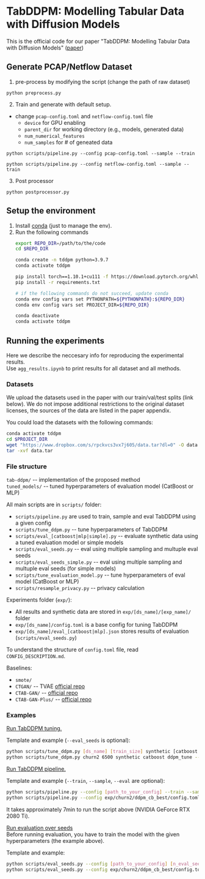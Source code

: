 # TabDDPM: Modelling Tabular Data with Diffusion Models
This is the official code for our paper "TabDDPM: Modelling Tabular Data with Diffusion Models" ([paper](https://arxiv.org/abs/2209.15421))

<!-- ## Results
You can view all the results and build your own tables with this [notebook](notebooks/Reports.ipynb). -->


## Generate PCAP/Netflow Dataset 

1. pre-process by modifying the script (change the path of raw dataset)
```
python preprocess.py
```

2. Train and generate with default setup. 
- change `pcap-config.toml` and `netflow-config.toml` file 
    - `device` for GPU enabling 
    - `parent_dir` for working directory (e.g., models, generated data)
    - `num_numerical_features` 
    - `num_samples` for # of geneated data

```
python scripts/pipeline.py --config pcap-config.toml --sample --train
```

```
python scripts/pipeline.py --config netflow-config.toml --sample --train
```

3. Post processor
```
python postprocessor.py
```


## Setup the environment
1. Install [conda](https://docs.conda.io/en/latest/miniconda.html) (just to manage the env).
2. Run the following commands
    ```bash
    export REPO_DIR=/path/to/the/code
    cd $REPO_DIR

    conda create -n tddpm python=3.9.7
    conda activate tddpm

    pip install torch==1.10.1+cu111 -f https://download.pytorch.org/whl/torch_stable.html
    pip install -r requirements.txt

    # if the following commands do not succeed, update conda
    conda env config vars set PYTHONPATH=${PYTHONPATH}:${REPO_DIR}
    conda env config vars set PROJECT_DIR=${REPO_DIR}

    conda deactivate
    conda activate tddpm
    ```

## Running the experiments

Here we describe the neccesary info for reproducing the experimental results.  
Use `agg_results.ipynb` to print results for all dataset and all methods.

### Datasets

We upload the datasets used in the paper with our train/val/test splits (link below). We do not impose additional restrictions to the original dataset licenses, the sources of the data are listed in the paper appendix. 

You could load the datasets with the following commands:

``` bash
conda activate tddpm
cd $PROJECT_DIR
wget "https://www.dropbox.com/s/rpckvcs3vx7j605/data.tar?dl=0" -O data.tar
tar -xvf data.tar
```

### File structure
`tab-ddpm/` -- implementation of the proposed method  
`tuned_models/` -- tuned hyperparameters of evaluation model (CatBoost or MLP)

All main scripts are in `scripts/` folder:

- `scripts/pipeline.py` are used to train, sample and eval TabDDPM using a given config  
- `scripts/tune_ddpm.py` -- tune hyperparameters of TabDDPM
- `scripts/eval_[catboost|mlp|simple].py` -- evaluate synthetic data using a tuned evaluation model or simple models
- `scripts/eval_seeds.py` -- eval using multiple sampling and multuple eval seeds
- `scripts/eval_seeds_simple.py` --  eval using multiple sampling and multuple eval seeds (for simple models)
- `scripts/tune_evaluation_model.py` -- tune hyperparameters of eval model (CatBoost or MLP)
- `scripts/resample_privacy.py` -- privacy calculation  

Experiments folder (`exp/`):
- All results and synthetic data are stored in `exp/[ds_name]/[exp_name]/` folder
- `exp/[ds_name]/config.toml` is a base config for tuning TabDDPM
- `exp/[ds_name]/eval_[catboost|mlp].json` stores results of evaluation (`scripts/eval_seeds.py`)  

To understand the structure of `config.toml` file, read `CONFIG_DESCRIPTION.md`.

Baselines:
- `smote/`
- `CTGAN/` -- TVAE [official repo](https://github.com/sdv-dev/CTGAN)
- `CTAB-GAN/` --  [official repo](https://github.com/Team-TUD/CTAB-GAN)
- `CTAB-GAN-Plus/` -- [official repo](https://github.com/Team-TUD/CTAB-GAN-Plus)

### Examples

<ins>Run TabDDPM tuning.</ins>   

Template and example (`--eval_seeds` is optional): 
```bash
python scripts/tune_ddpm.py [ds_name] [train_size] synthetic [catboost|mlp] [exp_name] --eval_seeds
python scripts/tune_ddpm.py churn2 6500 synthetic catboost ddpm_tune --eval_seeds
```

<ins>Run TabDDPM pipeline.</ins>   

Template and example  (`--train`, `--sample`, `--eval` are optional): 
```bash
python scripts/pipeline.py --config [path_to_your_config] --train --sample --eval
python scripts/pipeline.py --config exp/churn2/ddpm_cb_best/config.toml --train --sample
```
It takes approximately 7min to run the script above (NVIDIA GeForce RTX 2080 Ti).  

<ins>Run evaluation over seeds</ins>   
Before running evaluation, you have to train the model with the given hyperparameters (the example above).  

Template and example: 
```bash
python scripts/eval_seeds.py --config [path_to_your_config] [n_eval_seeds] [ddpm|smote|ctabgan|ctabgan-plus|tvae] synthetic [catboost|mlp] [n_sample_seeds]
python scripts/eval_seeds.py --config exp/churn2/ddpm_cb_best/config.toml 10 ddpm synthetic catboost 5
```